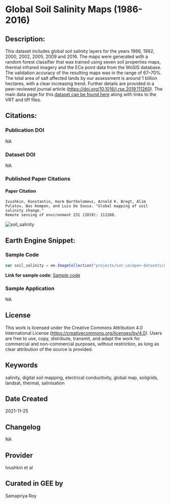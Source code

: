 
# Global Soil Salinity Maps (1986-2016)

## Description:

This dataset includes global soil salinity layers for the years 1986, 1992, 2000, 2002, 2005, 2009 and 2016. The maps were generated with a random forest classifier that was trained using seven soil properties maps, thermal infrared imagery and the ECe point data from the WoSIS database. The validation accuracy of the resulting maps was in the range of 67–70%. The total area of salt affected lands by our assessment is around 1 billion hectares, with a clear increasing trend. Further details are provided in a peer-reviewed journal article (https://doi.org/10.1016/j.rse.2019.111260). The main data page for this [dataset can be found here](https://data.isric.org/geonetwork/srv/eng/catalog.search;jsessionid=9251411A3E92851C12FAA0C06EB6745F#/metadata/c59d0162-a258-4210-af80-777d7929c512) along with links to the VRT and tiff files.

## Citations:

### Publication DOI

NA

### Dataset DOI

NA

### Published Paper Citations

#### Paper Citation

```
Ivushkin, Konstantin, Harm Bartholomeus, Arnold K. Bregt, Alim Pulatov, Bas Kempen, and Luis De Sousa. "Global mapping of soil salinity change."
Remote sensing of environment 231 (2019): 111260.
```

![soil_salinity](https://user-images.githubusercontent.com/6677629/145707831-e5e9fbd3-c9e5-4581-a5f8-bd31395781c0.gif)


## Earth Engine Snippet:

### Sample Code

```js
var soil_salinity = ee.ImageCollection("projects/sat-io/open-datasets/global_soil_salinity");
```

**Link for sample code:** [Sample code](https://code.earthengine.google.com/?scriptPath=users/sat-io/awesome-gee-catalog-examples:soil-properties/GLOBAL-SOIL-SALINITY)

### Sample Application

NA

## License

This work is licensed under the Creative Commons Attribution 4.0 International License (https://creativecommons.org/licenses/by/4.0). Users are free to use, copy, distribute, transmit, and adapt the work for commercial and non-commercial purposes, without restriction, as long as clear attribution of the source is provided.

## Keywords

salinity, digital soil mapping, electrical conductivity, global map, soilgrids, landsat, thermal, salinisation

## Date Created

2021-11-25

## Changelog

NA

## Provider

Ivushkin et al

## Curated in GEE by
Samapriya Roy